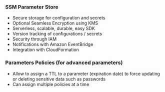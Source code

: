 ### SSM Parameter Store

- Secure storage for configuration and secrets
- Optional Seamless Encryption using KMS
- Serverless, scalable, durable, easy SDK
- Version tracking of configurations / secrets
- Security through IAM
- Notifications with Amazon EventBridge
- Integration with CloudFormation

### Parameters Policies (for advanced parameters)

- Allow to assign a TTL to a parameter (expiration date) to force updating or deleting sensitive data such as passwords
- Can assign multiple policies at a time
